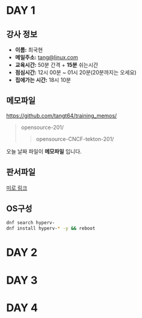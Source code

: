 # DAY 1

## 강사 정보

* __이름:__ 최국현
* __메일주소:__ tang@linux.com
* __교육시간:__ 50분 간격 + __15분__ 쉬는시간
* __점심시간:__ 12시 00분 ~ 01시 20분(20분까지는 오세요)
* __집에가는 시간:__ 18시 10분 

## 메모파일

https://github.com/tangt64/training_memos/
>opensource-201/
>>opensource-CNCF-tekton-201/

오늘 날짜 파일이 __메모파일__ 입니다.

## 판서파일

[미로 링크](https://miro.com/welcomeonboard/VGFyZnh4aHhJaUZTMUZnMmNjU1R0NFplT2s1NDAzODR5Nk9ocTV0TkVDS1E2dGhyS0J1MjYzUWtTSk9mRXE4bHwzNDU4NzY0NTg1NjQ5MDkwMzU0fDI=?share_link_id=591013984462)


## OS구성


```bash
dnf search hyperv-
dnf install hyperv-* -y && reboot

```

# DAY 2

# DAY 3

# DAY 4